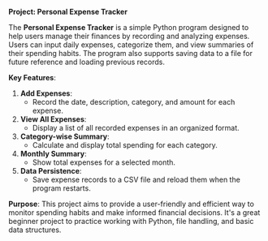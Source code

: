 **Project: Personal Expense Tracker**

The **Personal Expense Tracker** is a simple Python program designed to help users manage their finances by recording and analyzing expenses. Users can input daily expenses, categorize them, and view summaries of their spending habits. The program also supports saving data to a file for future reference and loading previous records.

**Key Features**:
1. **Add Expenses**:
   - Record the date, description, category, and amount for each expense.
2. **View All Expenses**:
   - Display a list of all recorded expenses in an organized format.
3. **Category-wise Summary**:
   - Calculate and display total spending for each category.
4. **Monthly Summary**:
   - Show total expenses for a selected month.
5. **Data Persistence**:
   - Save expense records to a CSV file and reload them when the program restarts.

**Purpose**:
This project aims to provide a user-friendly and efficient way to monitor spending habits and make informed financial decisions. It's a great beginner project to practice working with Python, file handling, and basic data structures.

